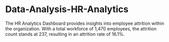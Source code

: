 # Data-Analysis-HR-Analytics
The HR Analytics Dashboard provides insights into employee attrition within the organization. With a total workforce of 1,470 employees, the attrition count stands at 237, resulting in an attrition rate of 16.1%. 
